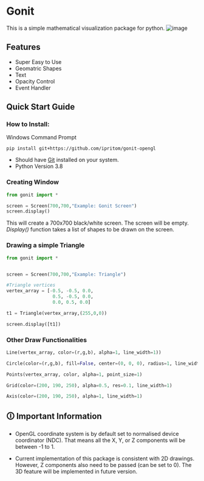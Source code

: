 # Gonit
This is a simple mathematical visualization package for python.
![image](https://drive.google.com/uc?export=view&id=1Ad_qZYUwAmgHxGMw_JnT8I4efLBb8Nuf)

## Features
* Super Easy to Use
* Geomatric Shapes
* Text
* Opacity Control
* Event Handler

## Quick Start Guide
### How to Install:
Windows Command Prompt
```
pip install git+https://github.com/ipritom/gonit-opengl
```
* Should have [Git](https://git-scm.com/) installed on your system.
* Python Version 3.8

### Creating Window
```python
from gonit import *

screen = Screen(700,700,"Example: Gonit Screen")
screen.display()
```
This will create a 700x700 black/white screen. The screen will be empty. *Display()* function takes a list of shapes to be drawn on the screen.

### Drawing a simple Triangle

```python
from gonit import *


screen = Screen(700,700,"Example: Triangle")

#Triangle vertices 
vertex_array = [-0.5, -0.5, 0.0,
                 0.5, -0.5, 0.0,
                 0.0, 0.5, 0.0]

t1 = Triangle(vertex_array,(255,0,0))

screen.display([t1])
```
### Other Draw Functionalities
```python
Line(vertex_array, color=(r,g,b), alpha=1, line_width=1))
```
```python
Circle(color=(r,g,b), fill=False, center=(0, 0, 0), radius=1, line_width=2, alpha=1)
```
```python
Points(vertex_array, color, alpha=1, point_size=1)
```
```python
Grid(color=(200, 190, 250), alpha=0.5, res=0.1, line_width=1)
```
```python
Axis(color=(200, 190, 250), alpha=1, line_width=1)
```
## 🛈 Important Information
* OpenGL coordinate system is by default set to normalised device coordinator (NDC). That means all the X, Y, or Z components will be between -1 to 1.
  
* Current implementation of this package is consistent with 2D drawings. However, Z components also need to be passed (can be set to 0). The 3D feature will be implemented in future version.
